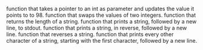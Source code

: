 function that takes a pointer to an int as parameter and updates the value it points to to 98.
function that swaps the values of two integers.
function that returns the length of a string.
function that prints a string, followed by a new line, to stdout.
function that prints a string, in reverse, followed by a new line.
function that reverses a string.
function that prints every other character of a string, starting with the first character, followed by a new line.
